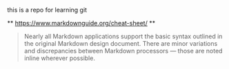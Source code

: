 this is a repo for learning git

** https://www.markdownguide.org/cheat-sheet/ **

 > Nearly all Markdown applications support the basic syntax outlined in the original Markdown design document. There are minor variations and discrepancies between Markdown processors — those are noted inline wherever possible.
